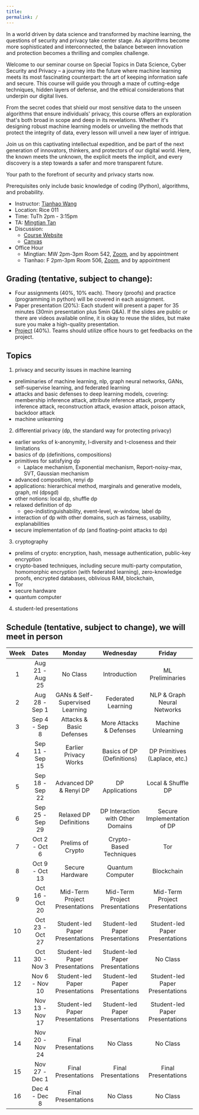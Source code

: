 ```yaml
---
title: 
permalink: /
---
```



In a world driven by data science and transformed by machine learning, the questions of security and privacy take center stage. As algorithms become more sophisticated and interconnected, the balance between innovation and protection becomes a thrilling and complex challenge.

Welcome to our seminar course on Special Topics in Data Science, Cyber Security and Privacy – a journey into the future where machine learning meets its most fascinating counterpart: the art of keeping information safe and secure. This course will guide you through a maze of cutting-edge techniques, hidden layers of defense, and the ethical considerations that underpin our digital lives.

From the secret codes that shield our most sensitive data to the unseen algorithms that ensure individuals' privacy, this course offers an exploration that's both broad in scope and deep in its revelations. Whether it's designing robust machine learning models or unveiling the methods that protect the integrity of data, every lesson will unveil a new layer of intrigue.

Join us on this captivating intellectual expedition, and be part of the next generation of innovators, thinkers, and protectors of our digital world. Here, the known meets the unknown, the explicit meets the implicit, and every discovery is a step towards a safer and more transparent future.

Your path to the forefront of security and privacy starts now.

Prerequisites only include basic knowledge of coding (Python), algorithms, and probability.


- Instructor: [Tianhao Wang](https://tianhao.wang)
- Location: Rice 011 
- Time: TuTh 2pm - 3:15pm
- TA: [Mingtian Tan](wtd3gz@virginia.edu)
- Discussion: 
  - [Course Website](https://tianhao.wang/f23-cybersecprivacy/)
  - [Canvas](https://canvas.its.virginia.edu/courses/77158) 
- Office Hour
  - Mingtian: MW 2pm-3pm Room 542, [Zoom](), and by appointment
  - Tianhao: F 2pm-3pm Room 506, [Zoom](https://virginia.zoom.us/j/92226411033?pwd=SSthSnRKZzBIQzhMbGtsNmpHU0dIUT09&from=addon), and by appointment


## Grading (tentative, subject to change): 
- Four assignments (40%, 10% each). Theory (proofs) and practice (programming in python) will be covered in each assignment.
- Paper presentation (20%): Each student will present a paper for 35 minutes (30min presentation plus 5min Q&A). If the slides are public or there are videos available online, it is okay to reuse the slides, but make sure you make a high-quality presentation.
- [Project](project.md) (40%). Teams should utilize office hours to get feedbacks on the project. 

## Topics
1. privacy and security issues in machine learning
- preliminaries of machine learning, nlp, graph neural networks, GANs, self-supervise learning, and federated learning
- attacks and basic defenses to deep learning models, covering: membership inference attack, attribute inference attack, property inference attack, reconstruction attack, evasion attack, poison attack, backdoor attack
- machine unlearning

2. differential privacy (dp, the standard way for protecting privacy)
- earlier works of k-anonymity, l-diversity and t-closeness and their limitations
- basics of dp (definitions, compositions)
- primitives for satisfying dp
  - Laplace mechanism, Exponential mechanism, Report-noisy-max, SVT, Gaussian mechanism
- advanced composition, renyi dp
- applications: hierarchical method, marginals and generative models, graph, ml (dpsgd)
- other notions: local dp, shuffle dp
- relaxed definition of dp 
  - geo-indistinguishability, event-level, w-window, label dp
- interaction of dp with other domains, such as fairness, usability, explanabilities
- secure implementation of dp (and floating-point attacks to dp)

3. cryptography
- prelims of crypto: encryption, hash, message authentication, public-key encryption
- crypto-based techniques, including secure multi-party computation, homomorphic encryption (with federated learning), zero-knowledge proofs, encrypted databases, oblivious RAM, blockchain, 
- Tor
- secure hardware
- quantum computer 

4. student-led presentations

## Schedule (tentative, subject to change), we will meet in person

| Week |     Dates      |            Monday            |           Wednesday          |            Friday           |
| :--: | :------------: | :---------------------------:| :---------------------------:| :--------------------------:|
|  1   | Aug 21 - Aug 25|           No Class           |          Introduction        |     ML Preliminaries        |
|  2   | Aug 28 - Sep 1 |        GANs & Self-Supervised Learning |  Federated Learning  |  NLP & Graph Neural Networks |
|  3   | Sep 4 - Sep 8  |    Attacks & Basic Defenses   |  More Attacks & Defenses     |    Machine Unlearning       |
|  4   | Sep 11 - Sep 15|   Earlier Privacy Works      |  Basics of DP (Definitions)  |  DP Primitives (Laplace, etc.) |
|  5   | Sep 18 - Sep 22|  Advanced DP & Renyi DP      |  DP Applications             |    Local & Shuffle DP       |
|  6   | Sep 25 - Sep 29|      Relaxed DP Definitions  | DP Interaction with Other Domains |   Secure Implementation of DP |
|  7   | Oct 2 - Oct 6  |     Prelims of Crypto        |      Crypto-Based Techniques |           Tor                |
|  8   | Oct 9 - Oct 13 |   Secure Hardware            |  Quantum Computer            |        Blockchain           |
|  9   | Oct 16 - Oct 20|      Mid-Term Project Presentations        |      Mid-Term Project Presentations     |      Mid-Term Project Presentations     |
| 10   | Oct 23 - Oct 27| Student-led Paper Presentations | Student-led Paper Presentations | Student-led Paper Presentations |
| 11   | Oct 30 - Nov 3 | Student-led Paper Presentations | Student-led Paper Presentations |          No Class           |
| 12   | Nov 6 - Nov 10 | Student-led Paper Presentations | Student-led Paper Presentations | Student-led Paper Presentations |
| 13   | Nov 13 - Nov 17| Student-led Paper Presentations | Student-led Paper Presentations | Student-led Paper Presentations |
| 14   | Nov 20 - Nov 24|      Final Presentations           |           No Class           |           No Class          |
| 15   | Nov 27 - Dec 1 |      Final Presentations           |       Final Presentations          |       Final Presentations         |
| 16   | Dec 4  - Dec 8 |      Final Presentations           |           No Class           |           No Class          |
